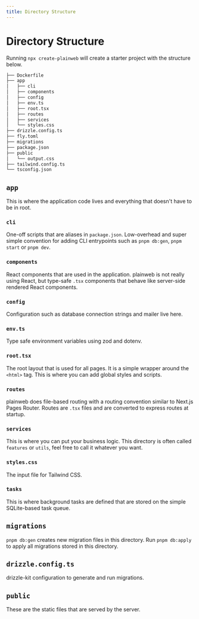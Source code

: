 ```yaml
---
title: Directory Structure
---
```


# Directory Structure

Running `npx create-plainweb` will create a starter project with the structure below.

```bash
├── Dockerfile
├── app
│   ├── cli
│   ├── components
│   ├── config
│   ├── env.ts
│   ├── root.tsx
│   ├── routes
│   ├── services
│   └── styles.css
├── drizzle.config.ts
├── fly.toml
├── migrations
├── package.json
├── public
│   └── output.css
├── tailwind.config.ts
└── tsconfig.json
```

## `app`

This is where the application code lives and everything that doesn't have to be in root.

### `cli`

One-off scripts that are aliases in `package.json`. Low-overhead and super simple convention for adding CLI entrypoints such as `pnpm db:gen`, `pnpm start` or `pnpm dev`.

### `components`

React components that are used in the application. plainweb is not really using React, but type-safe `.tsx` components that behave like server-side rendered React components.

### `config`

Configuration such as database connection strings and mailer live here.

### `env.ts`

Type safe environment variables using zod and dotenv.

### `root.tsx`

The root layout that is used for all pages. It is a simple wrapper around the `<html>` tag. This is where you can add global styles and scripts.

### `routes`

plainweb does file-based routing with a routing convention similar to Next.js Pages Router. Routes are `.tsx` files and are converted to express routes at startup.

### `services`

This is where you can put your business logic. This directory is often called `features` or `utils`, feel free to call it whatever you want.

### `styles.css`

The input file for Tailwind CSS.

### `tasks`

This is where background tasks are defined that are stored on the simple SQLite-based task queue.

## `migrations`

`pnpm db:gen` creates new migration files in this directory. Run `pnpm db:apply` to apply all migrations stored in this directory.

## `drizzle.config.ts`

drizzle-kit configuration to generate and run migrations.

## `public`

These are the static files that are served by the server.
